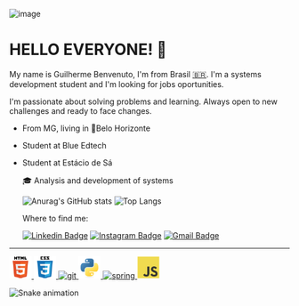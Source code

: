 ![image](https://user-images.githubusercontent.com/57806160/125257231-96264780-e2d3-11eb-9b20-2b98a77213d0.png)
# HELLO EVERYONE! 👋

My name is Guilherme Benvenuto, I'm from Brasil <a href='https://emojitool.com/pt/flag-for-brazil'>🇧🇷</a>. I'm a systems development student and I'm looking for jobs oportunities.

I'm passionate about solving problems and learning. Always open to new challenges and ready to face changes.

- From MG, living in 📌Belo Horizonte
- Student at Blue Edtech
- Student at Estácio de Sá

  🎓 Analysis and development of systems
  
  ![Anurag's GitHub stats](https://github-readme-stats.vercel.app/api?username=guilbd&show_icons=true&theme=jolly) ![Top Langs](https://github-readme-stats.vercel.app/api/top-langs/?username=guilbd&layout=compact&theme=jolly)
  
  Where to find me:
  
  [![Linkedin Badge](https://img.shields.io/badge/-Guilherme%20Benvenuto-6633cc?style=flat-square&logo=Linkedin&logoColor=white&link=https://www.linkedin.com/in/guilherme-benvenuto-65967436/)](https://www.linkedin.com/in/guilherme-benvenuto-65967436/) 
  [![Instagram Badge](https://img.shields.io/badge/-Guilherme%20Benvenuto-6633cc?style=flat-square&logo=Instagram&logoColor=white&linkhttps://www.instagram.com/guilherme.benvenuto/)](https://www.instagram.com/guilherme.benvenuto/)
  [![Gmail Badge](https://img.shields.io/badge/-guilbd@hotmail.com-6633cc?style=flat-square&logo=Gmail&logoColor=white&link=mailto:guilbd@hotmail.com)](mailto:guilbd@hotmail.com)
  
 <hr>
  
  <div style="display: inline_block">


<a href="https://www.w3.org/html/" target="_blank"> <img src="https://raw.githubusercontent.com/devicons/devicon/master/icons/html5/html5-original-wordmark.svg" alt="html5" width="40" height="40"/> </a> 
<a href="https://www.w3schools.com/css/" target="_blank"> <img src="https://raw.githubusercontent.com/devicons/devicon/master/icons/css3/css3-original-wordmark.svg" alt="css3" width="40" height="40"/> </a>
<a href="https://git-scm.com/" target="_blank"> <img src="https://www.vectorlogo.zone/logos/git-scm/git-scm-icon.svg" alt="git" width="40" height="40"/> </a>
<a href="https://www.python.org" target="_blank"> <img src="https://raw.githubusercontent.com/devicons/devicon/master/icons/python/python-original.svg" alt="python" width="40" height="40"/> </a> <a href="https://spring.io/" target="_blank"> <img src="https://www.vectorlogo.zone/logos/springio/springio-icon.svg" alt="spring" width="40" height="40"/> </a>
<a href="https://developer.mozilla.org/en-US/docs/Web/JavaScript" rel="nofollow"> <img src="https://raw.githubusercontent.com/devicons/devicon/master/icons/javascript/javascript-original.svg" alt="javascript" width="40" height="40" style="max-width:100%;"></a>

</div>
  
  ![Snake animation](https://github.com/codethi/codethi/blob/output/github-contribution-grid-snake.svg)
